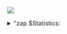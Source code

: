 ![](https://komarev.com/ghpvc/?username=RafoBunyatyan&color=blue)
<br />

<details>
	<summary>"zap $Statistics:</summary>
	<img align='left' alt='codesSTACKr`s GitHub stats' src='https://github-readme-stats.vercel.app/api?username=RafoBunyatyan&theme=algolia&show_icons=true'>
	<br />
	<img align='left' alt='codesSTACKr`s GitHub stats' src='https://github-readme-stats.vercel.app/api/top-langs/?username=RafoBunyatyan&layout=compact&theme=algolia&show_icons=true'>
</details>
